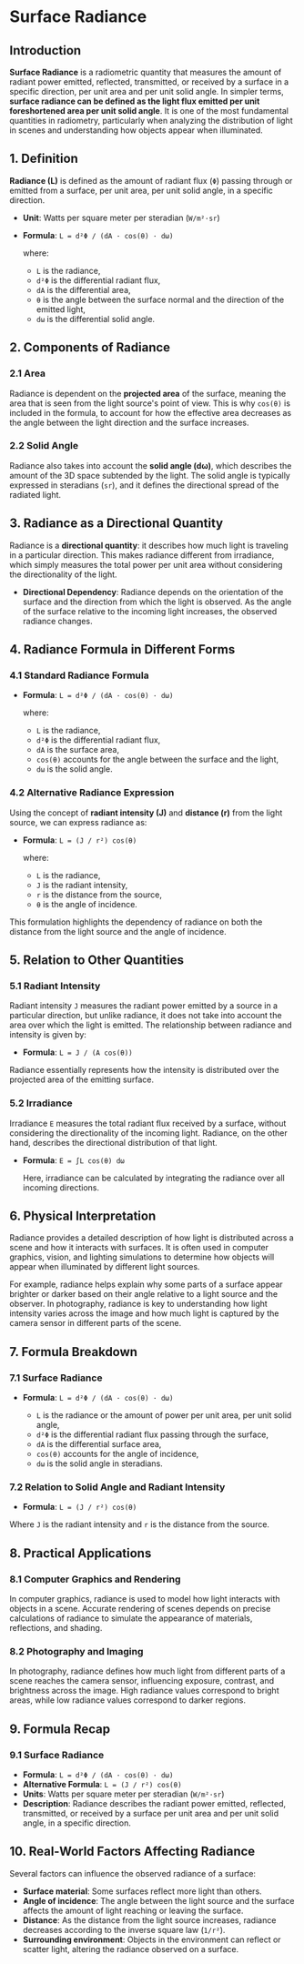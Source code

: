 # Surface Radiance

## Introduction

**Surface Radiance** is a radiometric quantity that measures the amount of radiant power emitted, reflected, transmitted, or received by a surface in a specific direction, per unit area and per unit solid angle. In simpler terms, **surface radiance can be defined as the light flux emitted per unit foreshortened area per unit solid angle**. It is one of the most fundamental quantities in radiometry, particularly when analyzing the distribution of light in scenes and understanding how objects appear when illuminated.

## 1. Definition

**Radiance (L)** is defined as the amount of radiant flux (`Φ`) passing through or emitted from a surface, per unit area, per unit solid angle, in a specific direction.

- **Unit**: Watts per square meter per steradian (`W/m²·sr`)
- **Formula**: `L = d²Φ / (dA · cos(θ) · dω)`
  
  where:
  - `L` is the radiance,
  - `d²Φ` is the differential radiant flux,
  - `dA` is the differential area,
  - `θ` is the angle between the surface normal and the direction of the emitted light,
  - `dω` is the differential solid angle.

## 2. Components of Radiance

### 2.1 Area

Radiance is dependent on the **projected area** of the surface, meaning the area that is seen from the light source's point of view. This is why `cos(θ)` is included in the formula, to account for how the effective area decreases as the angle between the light direction and the surface increases.

### 2.2 Solid Angle

Radiance also takes into account the **solid angle (dω)**, which describes the amount of the 3D space subtended by the light. The solid angle is typically expressed in steradians (`sr`), and it defines the directional spread of the radiated light.

## 3. Radiance as a Directional Quantity

Radiance is a **directional quantity**: it describes how much light is traveling in a particular direction. This makes radiance different from irradiance, which simply measures the total power per unit area without considering the directionality of the light.

- **Directional Dependency**: Radiance depends on the orientation of the surface and the direction from which the light is observed. As the angle of the surface relative to the incoming light increases, the observed radiance changes.

## 4. Radiance Formula in Different Forms

### 4.1 Standard Radiance Formula

- **Formula**: `L = d²Φ / (dA · cos(θ) · dω)`
  
  where:
  - `L` is the radiance,
  - `d²Φ` is the differential radiant flux,
  - `dA` is the surface area,
  - `cos(θ)` accounts for the angle between the surface and the light,
  - `dω` is the solid angle.

### 4.2 Alternative Radiance Expression

Using the concept of **radiant intensity (J)** and **distance (r)** from the light source, we can express radiance as:

- **Formula**: `L = (J / r²) cos(θ)`
  
  where:
  - `L` is the radiance,
  - `J` is the radiant intensity,
  - `r` is the distance from the source,
  - `θ` is the angle of incidence.

This formulation highlights the dependency of radiance on both the distance from the light source and the angle of incidence.

## 5. Relation to Other Quantities

### 5.1 Radiant Intensity

Radiant intensity `J` measures the radiant power emitted by a source in a particular direction, but unlike radiance, it does not take into account the area over which the light is emitted. The relationship between radiance and intensity is given by:

- **Formula**: `L = J / (A cos(θ))`

Radiance essentially represents how the intensity is distributed over the projected area of the emitting surface.

### 5.2 Irradiance

Irradiance `E` measures the total radiant flux received by a surface, without considering the directionality of the incoming light. Radiance, on the other hand, describes the directional distribution of that light. 

- **Formula**: `E = ∫L cos(θ) dω`
  
  Here, irradiance can be calculated by integrating the radiance over all incoming directions.

## 6. Physical Interpretation

Radiance provides a detailed description of how light is distributed across a scene and how it interacts with surfaces. It is often used in computer graphics, vision, and lighting simulations to determine how objects will appear when illuminated by different light sources.

For example, radiance helps explain why some parts of a surface appear brighter or darker based on their angle relative to a light source and the observer. In photography, radiance is key to understanding how light intensity varies across the image and how much light is captured by the camera sensor in different parts of the scene.

## 7. Formula Breakdown

### 7.1 Surface Radiance

- **Formula**: `L = d²Φ / (dA · cos(θ) · dω)`
  
  - `L` is the radiance or the amount of power per unit area, per unit solid angle,
  - `d²Φ` is the differential radiant flux passing through the surface,
  - `dA` is the differential surface area,
  - `cos(θ)` accounts for the angle of incidence,
  - `dω` is the solid angle in steradians.

### 7.2 Relation to Solid Angle and Radiant Intensity

- **Formula**: `L = (J / r²) cos(θ)`

Where `J` is the radiant intensity and `r` is the distance from the source.

## 8. Practical Applications

### 8.1 Computer Graphics and Rendering

In computer graphics, radiance is used to model how light interacts with objects in a scene. Accurate rendering of scenes depends on precise calculations of radiance to simulate the appearance of materials, reflections, and shading.

### 8.2 Photography and Imaging

In photography, radiance defines how much light from different parts of a scene reaches the camera sensor, influencing exposure, contrast, and brightness across the image. High radiance values correspond to bright areas, while low radiance values correspond to darker regions.

## 9. Formula Recap

### 9.1 Surface Radiance

- **Formula**: `L = d²Φ / (dA · cos(θ) · dω)`
- **Alternative Formula**: `L = (J / r²) cos(θ)`
- **Units**: Watts per square meter per steradian (`W/m²·sr`)
- **Description**: Radiance describes the radiant power emitted, reflected, transmitted, or received by a surface per unit area and per unit solid angle, in a specific direction.

## 10. Real-World Factors Affecting Radiance

Several factors can influence the observed radiance of a surface:

- **Surface material**: Some surfaces reflect more light than others.
- **Angle of incidence**: The angle between the light source and the surface affects the amount of light reaching or leaving the surface.
- **Distance**: As the distance from the light source increases, radiance decreases according to the inverse square law (`1/r²`).
- **Surrounding environment**: Objects in the environment can reflect or scatter light, altering the radiance observed on a surface.
